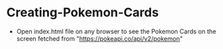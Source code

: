# Creating-Pokemon-Cards
- Open index.html file on any browser to see the Pokemon Cards on the screen fetched from "https://pokeapi.co/api/v2/pokemon"
